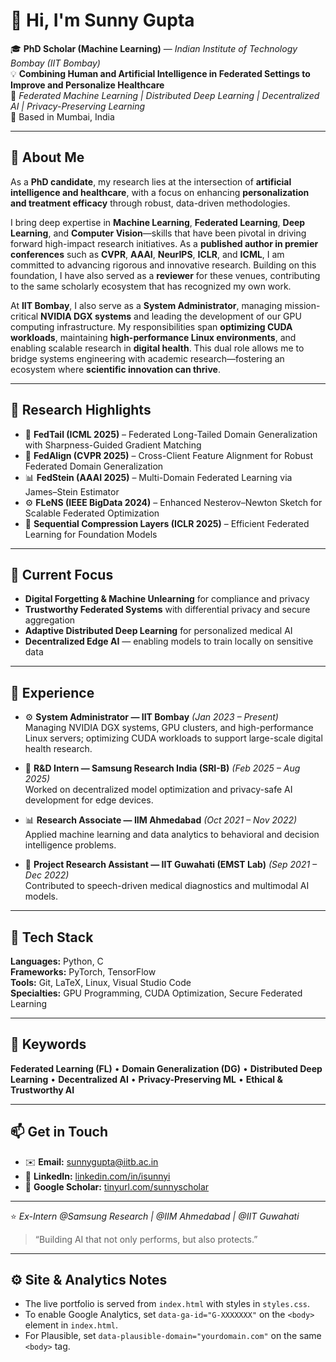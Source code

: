 # 👋 Hi, I'm Sunny Gupta  

🎓 **PhD Scholar (Machine Learning)** — *Indian Institute of Technology Bombay (IIT Bombay)*  
💡 **Combining Human and Artificial Intelligence in Federated Settings to Improve and Personalize Healthcare**  
🔗 *Federated Machine Learning | Distributed Deep Learning | Decentralized AI | Privacy-Preserving Learning*  
📍 Based in Mumbai, India  

---

## 🧠 About Me  

As a **PhD candidate**, my research lies at the intersection of **artificial intelligence and healthcare**, with a focus on enhancing **personalization and treatment efficacy** through robust, data-driven methodologies.  

I bring deep expertise in **Machine Learning**, **Federated Learning**, **Deep Learning**, and **Computer Vision**—skills that have been pivotal in driving forward high-impact research initiatives. As a **published author in premier conferences** such as **CVPR**, **AAAI**, **NeurIPS**, **ICLR**, and **ICML**, I am committed to advancing rigorous and innovative research. Building on this foundation, I have also served as a **reviewer** for these venues, contributing to the same scholarly ecosystem that has recognized my own work.  

At **IIT Bombay**, I also serve as a **System Administrator**, managing mission-critical **NVIDIA DGX systems** and leading the development of our GPU computing infrastructure. My responsibilities span **optimizing CUDA workloads**, maintaining **high-performance Linux environments**, and enabling scalable research in **digital health**. This dual role allows me to bridge systems engineering with academic research—fostering an ecosystem where **scientific innovation can thrive**.  

---

## 🧩 Research Highlights  

- 🧠 **FedTail (ICML 2025)** – Federated Long-Tailed Domain Generalization with Sharpness-Guided Gradient Matching  
- 🔗 **FedAlign (CVPR 2025)** – Cross-Client Feature Alignment for Robust Federated Domain Generalization  
- 📊 **FedStein (AAAI 2025)** – Multi-Domain Federated Learning via James–Stein Estimator  
- ⚙️ **FLeNS (IEEE BigData 2024)** – Enhanced Nesterov–Newton Sketch for Scalable Federated Optimization  
- 🧬 **Sequential Compression Layers (ICLR 2025)** – Efficient Federated Learning for Foundation Models  

---

## 🧭 Current Focus  

- **Digital Forgetting & Machine Unlearning** for compliance and privacy  
- **Trustworthy Federated Systems** with differential privacy and secure aggregation  
- **Adaptive Distributed Deep Learning** for personalized medical AI  
- **Decentralized Edge AI** — enabling models to train locally on sensitive data  

---

## 💼 Experience  

- ⚙️ **System Administrator — IIT Bombay** *(Jan 2023 – Present)*  
  Managing NVIDIA DGX systems, GPU clusters, and high-performance Linux servers; optimizing CUDA workloads to support large-scale digital health research.  

- 🧩 **R&D Intern — Samsung Research India (SRI-B)** *(Feb 2025 – Aug 2025)*  
  Worked on decentralized model optimization and privacy-safe AI development for edge devices.  

- 📊 **Research Associate — IIM Ahmedabad** *(Oct 2021 – Nov 2022)*  
  Applied machine learning and data analytics to behavioral and decision intelligence problems.  

- 🔬 **Project Research Assistant — IIT Guwahati (EMST Lab)** *(Sep 2021 – Dec 2022)*  
  Contributed to speech-driven medical diagnostics and multimodal AI models.  

---

## 🧰 Tech Stack  

**Languages:** Python, C  
**Frameworks:** PyTorch, TensorFlow  
**Tools:** Git, LaTeX, Linux, Visual Studio Code  
**Specialties:** GPU Programming, CUDA Optimization, Secure Federated Learning  

---

## 🧩 Keywords  

**Federated Learning (FL)** • **Domain Generalization (DG)** • **Distributed Deep Learning** • **Decentralized AI** • **Privacy-Preserving ML** • **Ethical & Trustworthy AI**

---

## 📫 Get in Touch  

- ✉️ **Email:** sunnygupta@iitb.ac.in  
- 💼 **LinkedIn:** [linkedin.com/in/isunnyi](https://linkedin.com/in/isunnyi)  
- 🧪 **Google Scholar:** [tinyurl.com/sunnyscholar](https://tinyurl.com/sunnyscholar)  

---

⭐️ *Ex-Intern @Samsung Research | @IIM Ahmedabad | @IIT Guwahati*  
> “Building AI that not only performs, but also protects.”

---

## ⚙️ Site & Analytics Notes

- The live portfolio is served from `index.html` with styles in `styles.css`.
- To enable Google Analytics, set `data-ga-id="G-XXXXXXX"` on the `<body>` element in `index.html`.
- For Plausible, set `data-plausible-domain="yourdomain.com"` on the same `<body>` tag.
